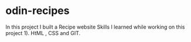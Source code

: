 # odin-recipes 
In this project I built a Recipe website
Skills I learned while working on this project
1). HtML , CSS and GIT.
